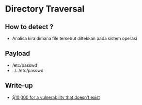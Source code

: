# Directory Traversal

## How to detect ?
- Analisa kira dimana file tersebut diltekkan pada sistem operasi

## Payload
- /etc/passwd
- ../../etc/passwd

## Write-up
- [$10,000 for a vulnerability that doesn’t exist](https://krevetk0.medium.com/10-000-for-a-vulnerability-that-doesnt-exist-9dbc63684e94)
